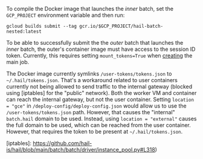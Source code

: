 To compile the Docker image that launches the *inner* batch, set the
`GCP_PROJECT` environment variable and then run:

```shell
gcloud builds submit --tag gcr.io/$GCP_PROJECT/hail-batch-nested:latest
```

To be able to successfully submit the the *outer* batch that launches the
*inner* batch, the outer's container image must have access to the session ID
token. Currently, this requires setting `mount_tokens=True` when [creating] the
main job.

[creating]: https://github.com/hail-is/hail/blob/main/hail/python/hailtop/batch/backend.py#L479

The Docker image currently symlinks `/user-tokens/tokens.json` to
`~/.hail/tokens.json`. That's a workaround related to user containers currently
not being allowed to send traffic to the internal gateway (blocked using
[iptables] for the "public" network). Both the worker VM and container can
reach the internal gateway, but not the user container. Setting `location =
"gce"` in `/deploy-config/deploy-config.json` would allow us to use the
`/user-tokens/tokens.json` path. However, that causes the "internal"
`batch.hail` domain to be used. Instead, using `location = "external"` causes
the full domain to be used, which can be reached from the user container.
However, that requires the token to be present at `~/.hail/tokens.json`.

[iptables]: https://github.com/hail-is/hail/blob/main/batch/batch/driver/instance_pool.py#L318)
